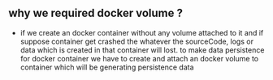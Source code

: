 ## why we required docker volume ?
* if we create an docker container without any volume  attached to it and if suppose container get crashed the whatever the sourceCode, logs or data which is created in that container will lost.
to make data persistence for docker container we have to create and attach an docker volume to container which will be generating persistence data
